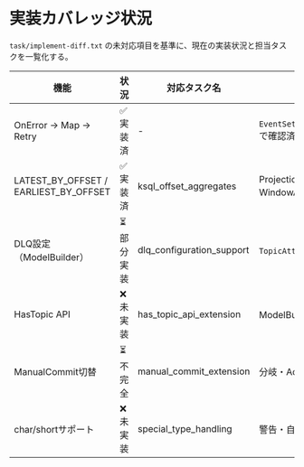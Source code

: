 # 実装カバレッジ状況

`task/implement-diff.txt` の未対応項目を基準に、現在の実装状況と担当タスクを一覧化する。

| 機能 | 状況 | 対応タスク名 | 備考 |
|---|---|---|---|
| OnError → Map → Retry | ✅ 実装済 | - | `EventSetErrorHandlingExtensions.cs` で確認済 |
| LATEST_BY_OFFSET / EARLIEST_BY_OFFSET | ✅ 実装済 | ksql_offset_aggregates | ProjectionBuilder, WindowAggregatedEntitySet 対応 |
| DLQ設定（ModelBuilder） | ⏳ 部分実装 | dlq_configuration_support | `TopicAttribute` 定義はある |
| HasTopic API | ❌ 未実装 | has_topic_api_extension | ModelBuilder拡張が未着手 |
| ManualCommit切替 | ⏳ 不完全 | manual_commit_extension | 分岐・Ack操作なし |
| char/shortサポート | ❌ 未実装 | special_type_handling | 警告・自動変換未実装 |
